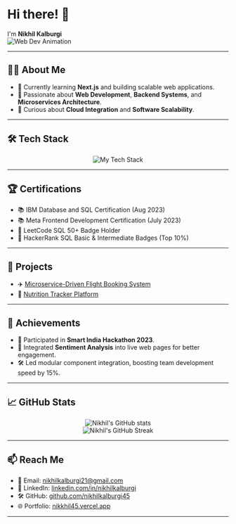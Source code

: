 # Hi there! 👋  
I'm **Nikhil Kalburgi**  
![Web Dev Animation](https://media.giphy.com/media/26tn33aiTi1jkl6H6/giphy.gif)

---

## 👨‍💻 About Me
- 🔭 Currently learning **Next.js** and building scalable web applications.
- 🌟 Passionate about **Web Development**, **Backend Systems**, and **Microservices Architecture**.
- 🎯 Curious about **Cloud Integration** and **Software Scalability**.

---

## 🛠️ Tech Stack
<p align="center">
  <img src="https://skillicons.dev/icons?i=html,css,react,nodejs,express,mongodb,mysql,cpp,javascript" alt="My Tech Stack" />
</p>

---

## 🏆 Certifications
- 📚 IBM Database and SQL Certification (Aug 2023)
- 📚 Meta Frontend Development Certification (July 2023)
- 🏅 LeetCode SQL 50+ Badge Holder
- 🏅 HackerRank SQL Basic & Intermediate Badges (Top 10%)

---

## 🚀 Projects
- ✈️ [Microservice-Driven Flight Booking System](https://github.com/nikhilkalburgi45/Microservice-Driven-Flight-Booking)
- 🥗 [Nutrition Tracker Platform](https://github.com/nikhilkalburgi45/nutrition_tracker/tree/main)

---

## 🏅 Achievements
- 🎯 Participated in **Smart India Hackathon 2023**.
- 💬 Integrated **Sentiment Analysis** into live web pages for better engagement.
- 🛠️ Led modular component integration, boosting team development speed by 15%.

---

## 📈 GitHub Stats
<p align="center">
  <img src="https://github-readme-stats.vercel.app/api?username=nikhilkalburgi45&show_icons=true&theme=radical" alt="Nikhil's GitHub stats" />
  <br/>
  <img src="https://github-readme-streak-stats.herokuapp.com/?user=nikhilkalburgi45&theme=radical" alt="Nikhil's GitHub Streak" />
</p>

---

## 📫 Reach Me
- 📧 Email: [nikhilkalburgi21@gmail.com](mailto:nikhilkalburgi21@gmail.com)
- 🔗 LinkedIn: [linkedin.com/in/nikhilkalburgi](https://linkedin.com/in/nikhilkalburgi)
- 🛠️ GitHub: [github.com/nikhilkalburgi45](https://github.com/nikhilkalburgi45)
- 🌐 Portfolio: [nikkhil45.vercel.app](https://nikkhil45.vercel.app/)

---
